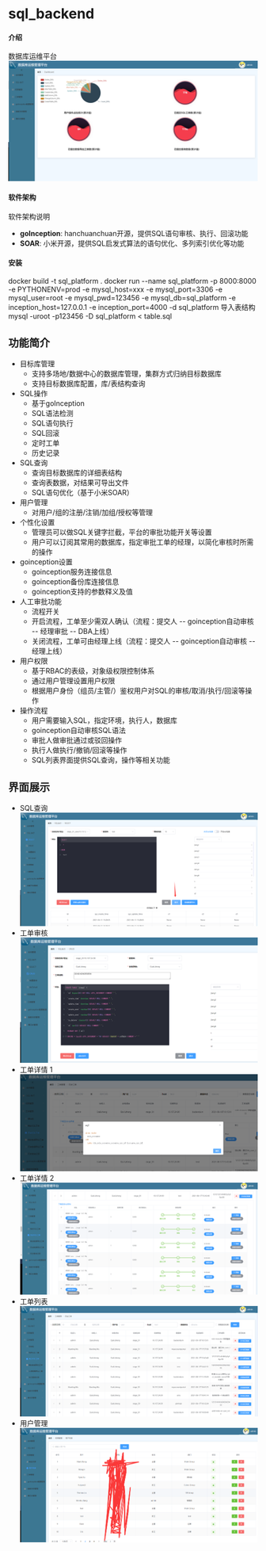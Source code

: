 # sql_backend

#### 介绍
数据库运维平台
![Alt text](1.png)
#### 软件架构
软件架构说明
- **goInception**: hanchuanchuan开源，提供SQL语句审核、执行、回滚功能
- **SOAR**: 小米开源，提供SQL启发式算法的语句优化、多列索引优化等功能
#### 安装
docker build -t sql_platform .
docker run --name sql_platform -p 8000:8000 -e PYTHONENV=prod -e mysql_host=xxx -e mysql_port=3306 -e mysql_user=root -e mysql_pwd=123456 -e mysql_db=sql_platform -e inception_host=127.0.0.1 -e inception_port=4000  -d sql_platform
导入表结构
mysql -uroot -p123456 -D sql_platform < table.sql

## 功能简介

- 目标库管理
    - 支持多场地/数据中心的数据库管理，集群方式归纳目标数据库
    - 支持目标数据库配置，库/表结构查询
- SQL操作
    - 基于goInception
    - SQL语法检测
    - SQL语句执行
    - SQL回滚
    - 定时工单
    - 历史记录
- SQL查询
    - 查询目标数据库的详细表结构
    - 查询表数据，对结果可导出文件
    - SQL语句优化（基于小米SOAR）
- 用户管理
    - 对用户/组的注册/注销/加组/授权等管理
- 个性化设置
    - 管理员可以做SQL关键字拦截，平台的审批功能开关等设置
    - 用户可以订阅其常用的数据库，指定审批工单的经理，以简化审核时所需的操作
- goinception设置
    - goinception服务连接信息
    - goinception备份库连接信息
    - goinception支持的参数释义及值
- 人工审批功能
    - 流程开关
    - 开启流程，工单至少需双人确认（流程：提交人 -- goinception自动审核 -- 经理审批 -- DBA上线）
    - 关闭流程，工单可由经理上线（流程：提交人 -- goinception自动审核 -- 经理上线）
- 用户权限
    - 基于RBAC的表级，对象级权限控制体系
    - 通过用户管理设置用户权限
    - 根据用户身份（组员/主管/）鉴权用户对SQL的审核/取消/执行/回滚等操作
- 操作流程
    - 用户需要输入SQL，指定环境，执行人，数据库
    - goinception自动审核SQL语法
    - 审批人做审批通过或驳回操作
    - 执行人做执行/撤销/回滚等操作
    - SQL列表界面提供SQL查询，操作等相关功能

## 界面展示


- SQL查询
![Alt text](2.png)
- 工单审核
![Alt text](3.png)
- 工单详情 1
![Alt text](4.png)
- 工单详情 2
![Alt text](5.png)
- 工单列表
![Alt text](6.png)
- 用户管理
![Alt text](7.png)
